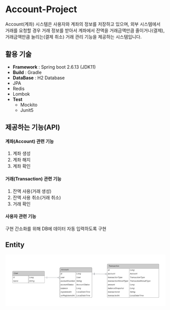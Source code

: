 # Account-Project
Account(계좌) 시스템은 사용자와 계좌의 정보를 저장하고 있으며, 외부 시스템에서 거래를 요청할 경우 거래 정보를 받아서 계좌에서 잔액을 거래금액만큼 줄이거나(결제), 거래금액만큼 늘리는(결제 취소) 거래 관리 기능을 제공하는 시스템입니다.

## 활용 기술
- **Framework** : Spring boot 2.6.13 (JDK11)
- **Build** : Gradle
- **DataBase** : H2 Database
- JPA
- Redis
- Lombok
- **Test**
  - Mockito
  - Junit5

## 제공하는 기능(API)
#### 계좌(Account) 관련 기능
1. 계좌 생성
2. 계좌 해지
3. 계좌 확인
#### 거래(Transaction) 관련 기능
1. 잔액 사용(거래 생성)
2. 잔액 사용 취소(거래 취소)
3. 거래 확인
#### 사용자 관련 기능
구현 간소화를 위해 DB에 데이터 자동 입력하도록 구현

## Entity
<img src="./account_entity.png">


